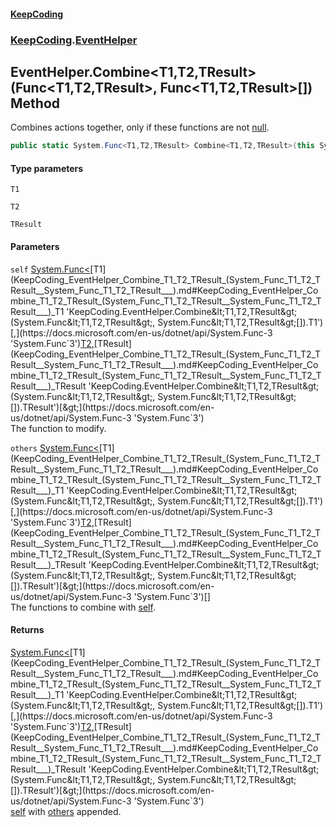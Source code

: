 #### [KeepCoding](index.md 'index')
### [KeepCoding](KeepCoding.md 'KeepCoding').[EventHelper](KeepCoding_EventHelper.md 'KeepCoding.EventHelper')
## EventHelper.Combine&lt;T1,T2,TResult&gt;(Func&lt;T1,T2,TResult&gt;, Func&lt;T1,T2,TResult&gt;[]) Method
Combines actions together, only if these functions are not [null](https://docs.microsoft.com/en-us/dotnet/csharp/language-reference/keywords/null 'https://docs.microsoft.com/en-us/dotnet/csharp/language-reference/keywords/null').  
```csharp
public static System.Func<T1,T2,TResult> Combine<T1,T2,TResult>(this System.Func<T1,T2,TResult> self, params System.Func<T1,T2,TResult>[] others);
```
#### Type parameters
<a name='KeepCoding_EventHelper_Combine_T1_T2_TResult_(System_Func_T1_T2_TResult__System_Func_T1_T2_TResult___)_T1'></a>
`T1`  
  
<a name='KeepCoding_EventHelper_Combine_T1_T2_TResult_(System_Func_T1_T2_TResult__System_Func_T1_T2_TResult___)_T2'></a>
`T2`  
  
<a name='KeepCoding_EventHelper_Combine_T1_T2_TResult_(System_Func_T1_T2_TResult__System_Func_T1_T2_TResult___)_TResult'></a>
`TResult`  
  
#### Parameters
<a name='KeepCoding_EventHelper_Combine_T1_T2_TResult_(System_Func_T1_T2_TResult__System_Func_T1_T2_TResult___)_self'></a>
`self` [System.Func&lt;](https://docs.microsoft.com/en-us/dotnet/api/System.Func-3 'System.Func`3')[T1](KeepCoding_EventHelper_Combine_T1_T2_TResult_(System_Func_T1_T2_TResult__System_Func_T1_T2_TResult___).md#KeepCoding_EventHelper_Combine_T1_T2_TResult_(System_Func_T1_T2_TResult__System_Func_T1_T2_TResult___)_T1 'KeepCoding.EventHelper.Combine&lt;T1,T2,TResult&gt;(System.Func&lt;T1,T2,TResult&gt;, System.Func&lt;T1,T2,TResult&gt;[]).T1')[,](https://docs.microsoft.com/en-us/dotnet/api/System.Func-3 'System.Func`3')[T2](KeepCoding_EventHelper_Combine_T1_T2_TResult_(System_Func_T1_T2_TResult__System_Func_T1_T2_TResult___).md#KeepCoding_EventHelper_Combine_T1_T2_TResult_(System_Func_T1_T2_TResult__System_Func_T1_T2_TResult___)_T2 'KeepCoding.EventHelper.Combine&lt;T1,T2,TResult&gt;(System.Func&lt;T1,T2,TResult&gt;, System.Func&lt;T1,T2,TResult&gt;[]).T2')[,](https://docs.microsoft.com/en-us/dotnet/api/System.Func-3 'System.Func`3')[TResult](KeepCoding_EventHelper_Combine_T1_T2_TResult_(System_Func_T1_T2_TResult__System_Func_T1_T2_TResult___).md#KeepCoding_EventHelper_Combine_T1_T2_TResult_(System_Func_T1_T2_TResult__System_Func_T1_T2_TResult___)_TResult 'KeepCoding.EventHelper.Combine&lt;T1,T2,TResult&gt;(System.Func&lt;T1,T2,TResult&gt;, System.Func&lt;T1,T2,TResult&gt;[]).TResult')[&gt;](https://docs.microsoft.com/en-us/dotnet/api/System.Func-3 'System.Func`3')  
The function to modify.
  
<a name='KeepCoding_EventHelper_Combine_T1_T2_TResult_(System_Func_T1_T2_TResult__System_Func_T1_T2_TResult___)_others'></a>
`others` [System.Func&lt;](https://docs.microsoft.com/en-us/dotnet/api/System.Func-3 'System.Func`3')[T1](KeepCoding_EventHelper_Combine_T1_T2_TResult_(System_Func_T1_T2_TResult__System_Func_T1_T2_TResult___).md#KeepCoding_EventHelper_Combine_T1_T2_TResult_(System_Func_T1_T2_TResult__System_Func_T1_T2_TResult___)_T1 'KeepCoding.EventHelper.Combine&lt;T1,T2,TResult&gt;(System.Func&lt;T1,T2,TResult&gt;, System.Func&lt;T1,T2,TResult&gt;[]).T1')[,](https://docs.microsoft.com/en-us/dotnet/api/System.Func-3 'System.Func`3')[T2](KeepCoding_EventHelper_Combine_T1_T2_TResult_(System_Func_T1_T2_TResult__System_Func_T1_T2_TResult___).md#KeepCoding_EventHelper_Combine_T1_T2_TResult_(System_Func_T1_T2_TResult__System_Func_T1_T2_TResult___)_T2 'KeepCoding.EventHelper.Combine&lt;T1,T2,TResult&gt;(System.Func&lt;T1,T2,TResult&gt;, System.Func&lt;T1,T2,TResult&gt;[]).T2')[,](https://docs.microsoft.com/en-us/dotnet/api/System.Func-3 'System.Func`3')[TResult](KeepCoding_EventHelper_Combine_T1_T2_TResult_(System_Func_T1_T2_TResult__System_Func_T1_T2_TResult___).md#KeepCoding_EventHelper_Combine_T1_T2_TResult_(System_Func_T1_T2_TResult__System_Func_T1_T2_TResult___)_TResult 'KeepCoding.EventHelper.Combine&lt;T1,T2,TResult&gt;(System.Func&lt;T1,T2,TResult&gt;, System.Func&lt;T1,T2,TResult&gt;[]).TResult')[&gt;](https://docs.microsoft.com/en-us/dotnet/api/System.Func-3 'System.Func`3')[[]](https://docs.microsoft.com/en-us/dotnet/api/System.Array 'System.Array')  
The functions to combine with [self](KeepCoding_EventHelper_Combine_T1_T2_TResult_(System_Func_T1_T2_TResult__System_Func_T1_T2_TResult___).md#KeepCoding_EventHelper_Combine_T1_T2_TResult_(System_Func_T1_T2_TResult__System_Func_T1_T2_TResult___)_self 'KeepCoding.EventHelper.Combine&lt;T1,T2,TResult&gt;(System.Func&lt;T1,T2,TResult&gt;, System.Func&lt;T1,T2,TResult&gt;[]).self').
  
#### Returns
[System.Func&lt;](https://docs.microsoft.com/en-us/dotnet/api/System.Func-3 'System.Func`3')[T1](KeepCoding_EventHelper_Combine_T1_T2_TResult_(System_Func_T1_T2_TResult__System_Func_T1_T2_TResult___).md#KeepCoding_EventHelper_Combine_T1_T2_TResult_(System_Func_T1_T2_TResult__System_Func_T1_T2_TResult___)_T1 'KeepCoding.EventHelper.Combine&lt;T1,T2,TResult&gt;(System.Func&lt;T1,T2,TResult&gt;, System.Func&lt;T1,T2,TResult&gt;[]).T1')[,](https://docs.microsoft.com/en-us/dotnet/api/System.Func-3 'System.Func`3')[T2](KeepCoding_EventHelper_Combine_T1_T2_TResult_(System_Func_T1_T2_TResult__System_Func_T1_T2_TResult___).md#KeepCoding_EventHelper_Combine_T1_T2_TResult_(System_Func_T1_T2_TResult__System_Func_T1_T2_TResult___)_T2 'KeepCoding.EventHelper.Combine&lt;T1,T2,TResult&gt;(System.Func&lt;T1,T2,TResult&gt;, System.Func&lt;T1,T2,TResult&gt;[]).T2')[,](https://docs.microsoft.com/en-us/dotnet/api/System.Func-3 'System.Func`3')[TResult](KeepCoding_EventHelper_Combine_T1_T2_TResult_(System_Func_T1_T2_TResult__System_Func_T1_T2_TResult___).md#KeepCoding_EventHelper_Combine_T1_T2_TResult_(System_Func_T1_T2_TResult__System_Func_T1_T2_TResult___)_TResult 'KeepCoding.EventHelper.Combine&lt;T1,T2,TResult&gt;(System.Func&lt;T1,T2,TResult&gt;, System.Func&lt;T1,T2,TResult&gt;[]).TResult')[&gt;](https://docs.microsoft.com/en-us/dotnet/api/System.Func-3 'System.Func`3')  
[self](KeepCoding_EventHelper_Combine_T1_T2_TResult_(System_Func_T1_T2_TResult__System_Func_T1_T2_TResult___).md#KeepCoding_EventHelper_Combine_T1_T2_TResult_(System_Func_T1_T2_TResult__System_Func_T1_T2_TResult___)_self 'KeepCoding.EventHelper.Combine&lt;T1,T2,TResult&gt;(System.Func&lt;T1,T2,TResult&gt;, System.Func&lt;T1,T2,TResult&gt;[]).self') with [others](KeepCoding_EventHelper_Combine_T1_T2_TResult_(System_Func_T1_T2_TResult__System_Func_T1_T2_TResult___).md#KeepCoding_EventHelper_Combine_T1_T2_TResult_(System_Func_T1_T2_TResult__System_Func_T1_T2_TResult___)_others 'KeepCoding.EventHelper.Combine&lt;T1,T2,TResult&gt;(System.Func&lt;T1,T2,TResult&gt;, System.Func&lt;T1,T2,TResult&gt;[]).others') appended.
